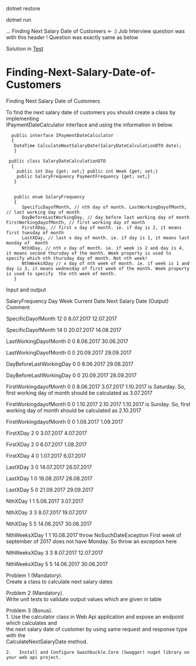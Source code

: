 dotnet restore

dotnet run

...
Finding Next Salary Date of Customers	<- :) Job Interview question was with this header ! Question was exactly same as below

Solution in [Test](https://github.com/CanMehmetK/Finding-Next-Salary-Date-of-Customers/blob/master/Employee.HolyDay.Accounting.Tests/PaymentDateCalculator.cs)

# Finding-Next-Salary-Date-of-Customers


Finding Next Salary Date of Customers						

To find the next salary date of customers you should create a class by implementing						
IPaymentDateCalculator interface and using the information in below.						


      public interface IPaymentDateCalculator
      {
       DateTime CalculateNextSalaryDate(SalaryDateCalculationDTO date);
       }						
       
     public class SalaryDateCalculationDTO
      {
        public int Day {get; set;} public int Week {get; set;}
        public SalaryFrequency PaymentFrequency {get; set;}
       }
       
       
       public enum SalaryFrequency
       {
          SpecificDayofMonth, // nth day of month. LastWorkingDayofMonth, // last working day of month
          DayBeforeLastWorkingDay, // day before last working day of month FirstWorkingdayofMonth, // first working day of month
          FirstXDay, // first x day of month. ie. if day is 2, it means first tuesday of month
          LastXDay, // last x day of month. ie. if day is 1, it means last monday of  month
          NthXDay, // nth x day of month. ie. if week is 2 and day is 4, it means second thursday of the month. Week property is used to specify which nth thursday day of month. Not nth week!
          NthWeeksXDay // x day of nth week of month. ie. if week is 1 and day is 3, it means wednesday of first week of the month. Week property is used to specify  the nth week of month.
       }		
       
Input and output						

SalaryFrequency	Day	Week	Current Date	Next Salary Date (Output)	Comment	

SpecificDayofMonth	12	0	8.07.2017	12.07.2017		

SpecificDayofMonth	14	0	20.07.2017	14.08.2017		

LastWorkingDayofMonth	0	0	8.06.2017	30.06.2017		

LastWorkingDayofMonth	0	0	20.09.2017	29.09.2017	

DayBeforeLastWorkingDay	0	0	8.06.2017	29.06.2017		

DayBeforeLastWorkingDay	0	0	20.09.2017	28.09.2017		

FirstWorkingdayofMonth	0	0	8.06.2017	3.07.2017	1.10.2017 is Saturday. So, first working day of month should be calculated as 3.07.2017	

FirstWorkingdayofMonth	0	0	1.10.2017	2.10.2017	1.10.2017 is Sunday. So, first working day of month should be calculated as 2.10.2017	

FirstWorkingdayofMonth	0	0	1.08.2017	1.09.2017		

FirstXDay	2	0	3.07.2017	4.07.2017		

FirstXDay	2	0	6.07.2017	1.08.2017		

FirstXDay	4	0	1.07.2017	6.07.2017		

LastXDay	3	0	14.07.2017	26.07.2017		

LastXDay	1	0	18.08.2017	28.08.2017		

LastXDay	5	0	21.09.2017	29.09.2017		

NthXDay	1	1	5.06.2017	3.07.2017		

NthXDay	3	3	8.07.2017	19.07.2017		

NthXDay	5	5	14.06.2017	30.06.2017		

NthWeeksXDay	1	1	10.08.2017	throw NoSuchDateException	First week of september of 2017 does not have Monday. So throw an exception here	

NthWeeksXDay	3	3	8.07.2017	12.07.2017		

NthWeeksXDay	5	5	14.06.2017	30.06.2017		


Problem 1 (Mandatory).						
     Create a class to calculate next salary dates		
     
Problem 2 (Mandatory).						
     Write unit tests to validate output values which are given in table		
     
Problem 3 (Bonus).						
    1.   Use the calculator class in Web Api application and expose an endpoint which calculates and						
the next salary date of customer by using same request and response type with the						
CalculateNextSalaryDate method.						

    2.   Install and Configure Swashbuckle.Core (Swagger) nuget library on your web api project.						
